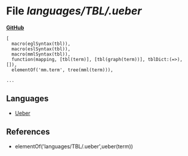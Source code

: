 # File _languages/TBL/.ueber_
**[GitHub](https://github.com/softlang/yas/blob/master/languages/TBL/.ueber)**
```
[
  macro(eglSyntax(tbl)),
  macro(eslSyntax(tbl)),
  macro(mmlSyntax(tbl)),
  function(mapping, [tbl(term)], [tbl(graph(term))], tblDict:(=>), []),
  elementOf('mm.term', tree(mml(term))),

...
```

## Languages
* [Ueber](../languages/Ueber.md)

## References
* elementOf('languages/TBL/.ueber',ueber(term))
